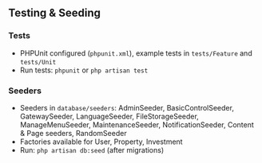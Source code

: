 ## Testing & Seeding

### Tests
- PHPUnit configured (`phpunit.xml`), example tests in `tests/Feature` and `tests/Unit`
- Run tests: `phpunit` or `php artisan test`

### Seeders
- Seeders in `database/seeders`: AdminSeeder, BasicControlSeeder, GatewaySeeder, LanguageSeeder, FileStorageSeeder, ManageMenuSeeder, MaintenanceSeeder, NotificationSeeder, Content & Page seeders, RandomSeeder
- Factories available for User, Property, Investment
- Run: `php artisan db:seed` (after migrations)
